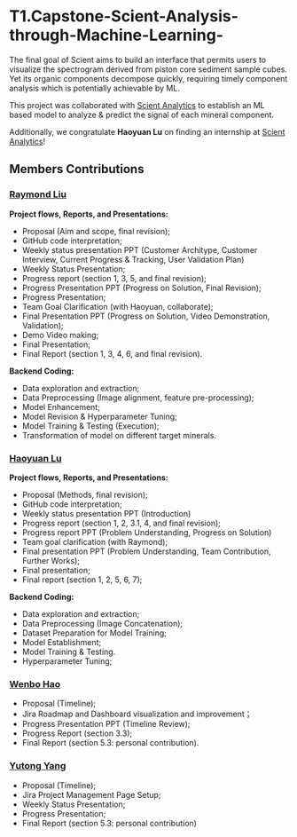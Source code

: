 # T1.Capstone-Scient-Analysis-through-Machine-Learning-
The final goal of Scient aims to build an interface that permits users to visualize the spectrogram derived from piston core sediment sample cubes. Yet its organic components decompose quickly, requiring timely component analysis which is potentially achievable by ML. 

This project was collaborated with <a href = 'https://www.scient.ca/'>Scient Analytics</a> to establish an ML based model to analyze & predict the signal of each mineral component.

Additionally, we congratulate <b>Haoyuan Lu</b> on finding an internship at <a href = 'https://www.scient.ca/'>Scient Analytics</a>!

## Members Contributions

### [Raymond Liu](raymond.liu@dal.ca)
<b>Project flows, Reports, and Presentations:</b>
* Proposal (Aim and scope, final revision);
* GitHub code interpretation;
* Weekly status presentation PPT (Customer Architype, Customer Interview, Current Progress & Tracking, User Validation Plan)
* Weekly Status Presentation;
* Progress report (section 1, 3, 5, and final revision);
* Progress Presentation PPT (Progress on Solution, Final Revision);
* Progress Presentation;
* Team Goal Clarification (with Haoyuan, collaborate);
* Final Presentation PPT (Progress on Solution, Video Demonstration, Validation);
* Demo Video making;
* Final Presentation; 
* Final Report (section 1, 3, 4, 6, and final revision).

<b>Backend Coding:</b>
* Data exploration and extraction;
* Data Preprocessing (Image alignment, feature pre-processing);
* Model Enhancement;
* Model Revision & Hyperparameter Tuning;
* Model Training & Testing (Execution);
* Transformation of model on different target minerals.










### [Haoyuan Lu](haoyuan.lu@dal.ca)
<b>	Project flows, Reports, and Presentations:</b>
* Proposal (Methods, final revision);
* GitHub code interpretation;
* Weekly status presentation PPT (Introduction)
* Progress report (section 1, 2, 3.1, 4, and final revision);
* Progress report PPT (Problem Understanding, Progress on Solution)
* Team goal clarification (with Raymond);
* Final presentation PPT (Problem Understanding, Team Contribution, Further Works);
* Final presentation;
* Final report (section 1, 2, 5, 6, 7);

<b>Backend Coding:</b>
* Data exploration and extraction;
* Data Preprocessing (Image Concatenation);
* Dataset Preparation for Model Training;
* Model Establishment;
* Model Training & Testing.
* Hyperparameter Tuning;


### [Wenbo Hao](wn222803@dal.ca)
* Proposal (Timeline);
* Jira Roadmap and Dashboard visualization and improvement；
* Progress Presentation PPT (Timeline Review);
* Progress Report (section 3.3);
* Final Report (section 5.3: personal contribution).



### [Yutong Yang](yt334536@dal.ca)
* Proposal (Timeline);
* Jira Project Management Page Setup;
* Weekly Status Presentation;
* Progress Presentation;
* Final Report (section 5.3: personal contribution)


